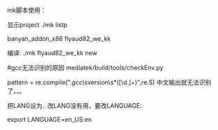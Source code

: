 
mk脚本使用：

显示project
./mk listp

banyan_addon_x86
flyaud82_we_kk

编译:
./mk flyaud82_we_kk new

#gcc无法识别的原因
mediatek/build/tools/checkEnv.py

pattern = re.compile(".*gcc\s*version\s*([\d\.]+)",re.S)
中文输出就无法识别了。。。

把LANG设为..
改LANG没有用，要改LANGUAGE:

export LANGUAGE=en_US:en
